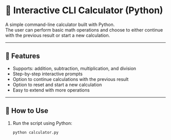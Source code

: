 # 🧮 Interactive CLI Calculator (Python)

A simple command-line calculator built with Python.  
The user can perform basic math operations and choose to either continue with the previous result or start a new calculation.

---

## 🔧 Features

- Supports: addition, subtraction, multiplication, and division
- Step-by-step interactive prompts
- Option to continue calculations with the previous result
- Option to reset and start a new calculation
- Easy to extend with more operations

---

## 🚀 How to Use

1. Run the script using Python:

   ```bash
   python calculator.py
